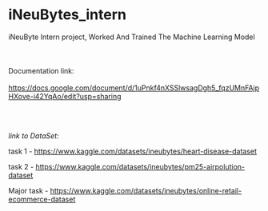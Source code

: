 # iNeuBytes_intern
iNeuByte Intern project, Worked And Trained The Machine Learning Model
<br/><br/> 
<br/><br/> 
Documentation link: <br/><br/> 
https://docs.google.com/document/d/1uPnkf4nXSSlwsagDgh5_fqzUMnFAjpHXove-i42YqAo/edit?usp=sharing


 <br/><br/> 

*link to DataSet:*

task 1 - https://www.kaggle.com/datasets/ineubytes/heart-disease-dataset

task 2 - https://www.kaggle.com/datasets/ineubytes/pm25-airpolution-dataset

Major task - https://www.kaggle.com/datasets/ineubytes/online-retail-ecommerce-dataset
